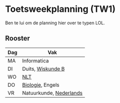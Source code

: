 # Toetsweekplanning (TW1)

Ben te lui om de planning hier over te typen LOL.

## Rooster

| Dag | Vak |
| ------------- | ------------- |
| MA  | Informatica         |
| DI  | Duits, [Wiskunde B](Wiskunde)      |
| WO  | [NLT](NLT) |
| DO  | [Biologie](Biologie), Engels  |
| VR  | Natuurkunde, [Nederlands](Nederlands)  |

